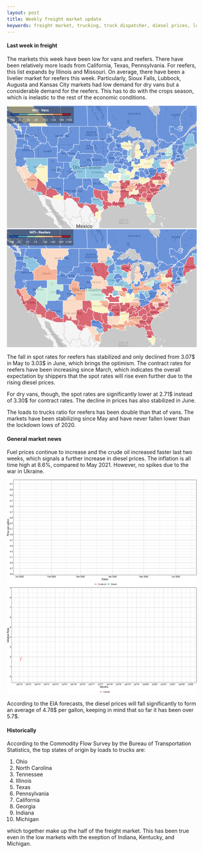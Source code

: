 ```yaml
---
layout: post
title: Weekly freight market update
keywords: freight market, trucking, truck dispatcher, diesel prices, logistics
---
```


#### Last week in freight

The markets this week have been low for vans and reefers. There have been relatively more loads from California, Texas, Pennsylvania. For reefers, this list expands by Illinois and Missouri. On average, there have been a livelier market for reefers this week. Particularly, Sioux Falls, Lubbock, Augusta and Kansas City markets had low demand for dry vans but a considerable demand for the reefers. This has to do with the crops season, which is inelastic to the rest of the economic conditions. 

<div class="portfolio-details-slider swiper">
  <div class="swiper-wrapper align-items-center">
    <div class="swiper-slide">
      <img class="img-fluid" src="/assets/img/posts/19jun22/van.png" alt="">
    </div>
    <div class="swiper-slide">
      <img src="/assets/img/posts/19jun22/reefer.png" alt="">
    </div>
  </div>
  <div class="swiper-pagination"></div>
</div>


The fall in spot rates for reefers has stabilized and only declined from 3.07$ in May to 3.03$ in June, which brings the optimism. The contract rates for reefers have been increasing since March, which indicates the overall expectation by shippers that the spot rates will rise even further due to the rising diesel prices. 

For dry vans, though, the spot rates are significantly lower at 2.71$ instead of 3.30$ for contract rates. The decline in prices has also stabilized in June. 

The loads to trucks ratio for reefers has been double than that of vans. The markets have been stabilizing since May and have never fallen lower than the lockdown lows of 2020.

#### General market news

Fuel prices continue to increase and the crude oil increased faster last two weeks, which signals a further increase in diesel prices. The inflation is all time high at 8.6%, compared to May 2021. However, no spikes due to the war in Ukraine.
<div class="portfolio-details-slider swiper">
  <div class="swiper-wrapper align-items-center">
    <div class="swiper-slide">
      <img src="/assets/img/posts/19jun22/fuel.gif" alt="">
    </div>
    <div class="swiper-slide">
      <img src="/assets/img/posts/19jun22/inflation.gif" alt="">
    </div>
  </div>
  <div class="swiper-pagination"></div>
</div>

According to the EIA forecasts, the diesel prices will fall significantly to form an average of 4.78$ per gallon, keeping in mind that so far it has been over 5.7$.

#### Historically

According to the Commodity Flow Survey by the Bureau of Transportation Statistics, the top states of origin by loads to trucks are:
1. Ohio
2. North Carolina
3. Tennessee
4. Illinois
5. Texas
6. Pennsylvania
7. California
8. Georgia
9. Indiana
10. Michigan

which together make up the half of the freight market. This has been true even in the low markets with the exeption of Indiana, Kentucky, and Michigan. 

